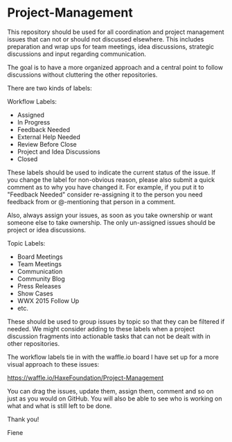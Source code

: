 # Project-Management

This repository should be used for all coordination and project management issues that can not or should not discussed elsewhere. This includes preparation and wrap ups for team meetings, idea discussions, strategic discussions and input regarding communication.

The goal is to have a more organized approach and a central point to follow discussions without cluttering the other repositories.

There are two kinds of labels:

Workflow Labels:

* Assigned
* In Progress
* Feedback Needed
* External Help Needed
* Review Before Close
* Project and Idea Discussions
* Closed

These labels should be used to indicate the current status of the issue. If you change the label for non-obvious reason, please also submit a quick comment as to why you have changed it. For example, if you put it to "Feedback Needed" consider re-assigning it to the person you need feedback from or @-mentioning that person in a comment.

Also, always assign your issues, as soon as you take ownership or want someone else to take ownership. The only un-assigned issues should be project or idea discussions.

Topic Labels:

* Board Meetings
* Team Meetings
* Communication
* Community Blog
* Press Releases
* Show Cases
* WWX 2015 Follow Up
* etc.

These should be used to group issues by topic so that they can be filtered if needed. We might consider adding to these labels when a project discussion fragments into actionable tasks that can not be dealt with in other repositories.

The workflow labels tie in with the waffle.io board I have set up for a more visual approach to these issues:

https://waffle.io/HaxeFoundation/Project-Management

You can drag the issues, update them, assign them, comment and so on just as you would on GitHub. You will also be able to see who is working on what and what is still left to be done.

Thank you!

Fiene


